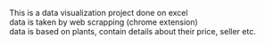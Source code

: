 This is a data visualization project done on excel
<br>
data is taken by web scrapping (chrome extension)
<br>
data is based on plants, contain details about their price, seller etc.
